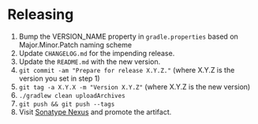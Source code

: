 Releasing
========

 1. Bump the VERSION_NAME property in `gradle.properties` based on Major.Minor.Patch naming scheme
 2. Update `CHANGELOG.md` for the impending release.
 3. Update the `README.md` with the new version.
 4. `git commit -am "Prepare for release X.Y.Z."` (where X.Y.Z is the version you set in step 1)
 5. `git tag -a X.Y.X -m "Version X.Y.Z"` (where X.Y.Z is the new version)
 6. `./gradlew clean uploadArchives`
 9. `git push && git push --tags`
 10. Visit [Sonatype Nexus](https://oss.sonatype.org/) and promote the artifact.